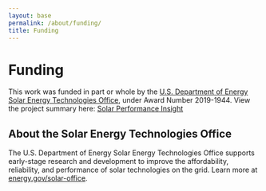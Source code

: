 ```yaml
---
layout: base
permalink: /about/funding/
title: Funding
---
```


# Funding

This work was funded in part or whole by the [U.S. Department of Energy Solar Energy Technologies Office](https://www.energy.gov/solar-office), under Award Number 2019-1944.
View the project summary here: [Solar Performance Insight](https://www.energy.gov/eere/solar/https://www.energy.gov/eere/solar/seto-fy2019-balance-systems-soft-cost-reduction)

## About the Solar Energy Technologies Office

The U.S. Department of Energy Solar Energy Technologies Office supports early-stage research and development to improve the affordability, reliability, and performance of solar technologies on the grid. Learn more at [energy.gov/solar-office](https://energy.gov/solar-office).
